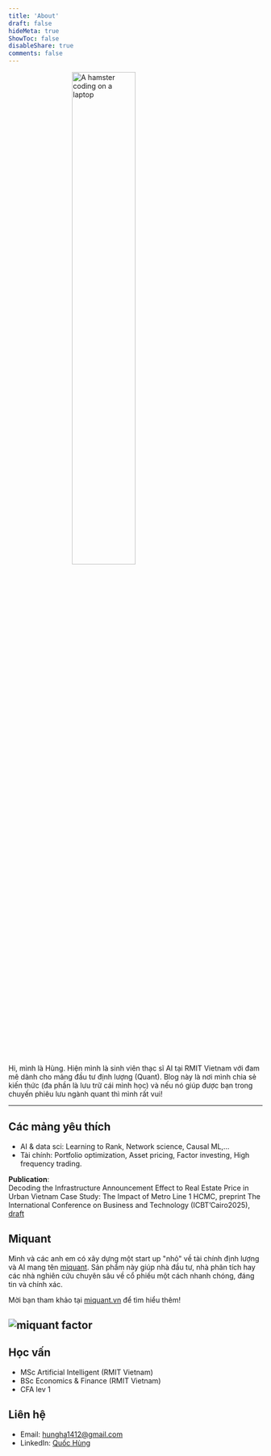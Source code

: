 ```yaml
---
title: 'About'
draft: false
hideMeta: true
ShowToc: false
disableShare: true
comments: false
---
```

<img src="/hamster.png"
     alt="A hamster coding on a laptop"
     width="50%"
     style="display:block; margin:0 auto; height:auto;">

Hi, mình là Hùng. Hiện mình là sinh viên thạc sĩ AI tại RMIT Vietnam với đam mê dành cho mảng đầu tư định lượng (Quant). Blog này là nơi mình chia sẻ kiến thức (đa phần là lưu trữ cái mình học) và nếu nó giúp được bạn trong chuyến phiêu lưu ngành quant thì mình rất vui!

----------

## Các mảng yêu thích

- AI & data sci: Learning to Rank, Network science, Causal ML,…
- Tài chính: Portfolio optimization, Asset pricing, Factor investing, High frequency trading.

**Publication**:\
Decoding the Infrastructure Announcement Effect to Real Estate Price in Urban Vietnam Case Study: The Impact of Metro Line 1 HCMC, preprint The International Conference on Business and Technology (ICBT’Cairo2025), [draft](https://drive.google.com/file/d/1R4bEaI_Yz0ah5vFO80vJTwyDcUaP1UPG/view?usp=share_link)

## Miquant
Mình và các anh em có xây dựng một start up "nhỏ" về tài chính định lượng và AI mang tên [miquant](miquant.vn). Sản phẩm này giúp nhà đầu tư, nhà phân tích hay các nhà nghiên cứu chuyên sâu về cổ phiếu một cách nhanh chóng, đáng tin và chính xác. 

Mời bạn tham khảo tại [miquant.vn](miquant.vn) để tìm hiểu thêm!

![miquant factor](/miquant_factor.png)
----------

## Học vấn
- MSc Artificial Intelligent (RMIT Vietnam)
- BSc Economics & Finance (RMIT Vietnam)
- CFA lev 1

## Liên hệ
- Email: hungha1412@gmail.com
- LinkedIn: [Quốc Hùng](https://www.linkedin.com/in/haquochung11/)